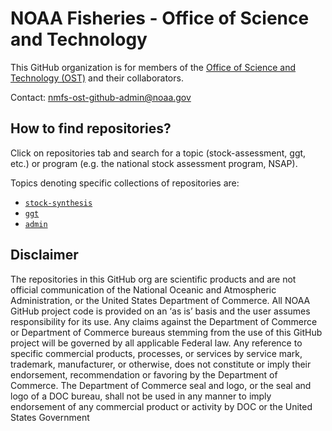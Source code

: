 # NOAA Fisheries - Office of Science and Technology

This GitHub organization is for members of the [Office of Science and Technology (OST)]([https://www.fisheries.noaa.gov/about/northwest-fisheries-science-center](https://www.fisheries.noaa.gov/about/office-science-and-technology)) and their collaborators. 

Contact: nmfs-ost-github-admin@noaa.gov

## How to find repositories? 

Click on repositories tab and search for a topic (stock-assessment, ggt, etc.) or program (e.g. the national stock assessment program, NSAP). 

Topics denoting specific collections of repositories are:
  - [`stock-synthesis`](https://github.com/orgs/noaa-S-T/repositories?q=stock-synthesis&type=all&language=&sort=)
  - [`ggt`](https://github.com/orgs/noaa-S-T/repositories?q=ggt&type=all&language=&sort=)
  - [`admin`](https://github.com/orgs/noaa-S-T/repositories?q=admin&type=all&language=&sort=)

## Disclaimer

The repositories in this GitHub org are scientific products and are not official communication of the National Oceanic and Atmospheric Administration, or the United States Department of Commerce. All NOAA GitHub project code is provided on an ‘as is’ basis and the user assumes responsibility for its use. Any claims against the Department of Commerce or Department of Commerce bureaus stemming from the use of this GitHub project will be governed by all applicable Federal law. Any reference to specific commercial products, processes, or services by service mark, trademark, manufacturer, or otherwise, does not constitute or imply their endorsement, recommendation or favoring by the Department of Commerce. The Department of Commerce seal and logo, or the seal and logo of a DOC bureau, shall not be used in any manner to imply endorsement of any commercial product or activity by DOC or the United States Government
